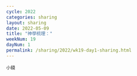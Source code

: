 ```yaml
---
cycle: 2022
categories: sharing
layout: sharing
date: 2022-05-09
title: "神學梳理："
weekNum: 19
dayNum: 1
permalink: /sharing/2022/wk19-day1-sharing.html
---
```


[](https://eccseattle.github.io/media/sharing/2022/wk019/2022-05-09-bin.m4a)

`小錢`
